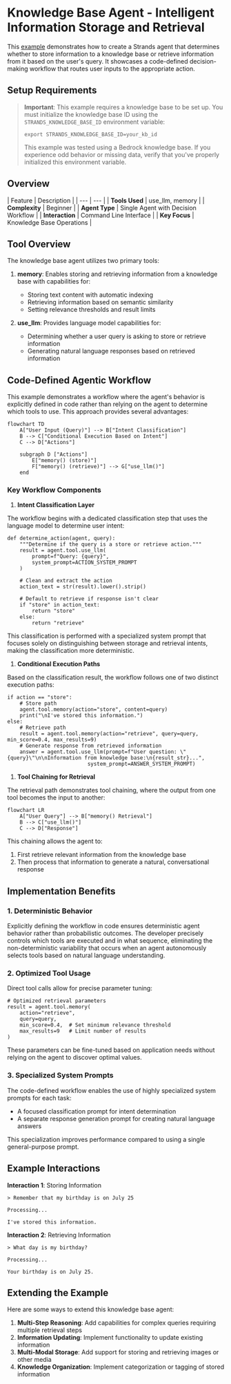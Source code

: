 # Knowledge Base Agent - Intelligent Information Storage and Retrieval

This [example](https://github.com/strands-agents/docs/blob/main/docs/examples/python/knowledge_base_agent.py) demonstrates how to create a Strands agent that determines whether to store information to a knowledge base or retrieve information from it based on the user's query. It showcases a code-defined decision-making workflow that routes user inputs to the appropriate action.

## Setup Requirements

> **Important**: This example requires a knowledge base to be set up. You must initialize the knowledge base ID using the `STRANDS_KNOWLEDGE_BASE_ID` environment variable:
>
> ```
> export STRANDS_KNOWLEDGE_BASE_ID=your_kb_id
> ```
>
> This example was tested using a Bedrock knowledge base. If you experience odd behavior or missing data, verify that you've properly initialized this environment variable.

## Overview

| Feature | Description | | --- | --- | | **Tools Used** | use_llm, memory | | **Complexity** | Beginner | | **Agent Type** | Single Agent with Decision Workflow | | **Interaction** | Command Line Interface | | **Key Focus** | Knowledge Base Operations |

## Tool Overview

The knowledge base agent utilizes two primary tools:

1. **memory**: Enables storing and retrieving information from a knowledge base with capabilities for:

   - Storing text content with automatic indexing
   - Retrieving information based on semantic similarity
   - Setting relevance thresholds and result limits

1. **use_llm**: Provides language model capabilities for:

   - Determining whether a user query is asking to store or retrieve information
   - Generating natural language responses based on retrieved information

## Code-Defined Agentic Workflow

This example demonstrates a workflow where the agent's behavior is explicitly defined in code rather than relying on the agent to determine which tools to use. This approach provides several advantages:

```
flowchart TD
    A["User Input (Query)"] --> B["Intent Classification"]
    B --> C["Conditional Execution Based on Intent"]
    C --> D["Actions"]

    subgraph D ["Actions"]
        E["memory() (store)"] 
        F["memory() (retrieve)"] --> G["use_llm()"]
    end
```

### Key Workflow Components

1. **Intent Classification Layer**

The workflow begins with a dedicated classification step that uses the language model to determine user intent:

```
def determine_action(agent, query):
    """Determine if the query is a store or retrieve action."""
    result = agent.tool.use_llm(
        prompt=f"Query: {query}",
        system_prompt=ACTION_SYSTEM_PROMPT
    )

    # Clean and extract the action
    action_text = str(result).lower().strip()

    # Default to retrieve if response isn't clear
    if "store" in action_text:
        return "store"
    else:
        return "retrieve"
```

This classification is performed with a specialized system prompt that focuses solely on distinguishing between storage and retrieval intents, making the classification more deterministic.

1. **Conditional Execution Paths**

Based on the classification result, the workflow follows one of two distinct execution paths:

```
if action == "store":
    # Store path
    agent.tool.memory(action="store", content=query)
    print("\nI've stored this information.")
else:
    # Retrieve path
    result = agent.tool.memory(action="retrieve", query=query, min_score=0.4, max_results=9)
    # Generate response from retrieved information
    answer = agent.tool.use_llm(prompt=f"User question: \"{query}\"\n\nInformation from knowledge base:\n{result_str}...",
                          system_prompt=ANSWER_SYSTEM_PROMPT)
```

1. **Tool Chaining for Retrieval**

The retrieval path demonstrates tool chaining, where the output from one tool becomes the input to another:

```
flowchart LR
    A["User Query"] --> B["memory() Retrieval"]
    B --> C["use_llm()"]
    C --> D["Response"]
```

This chaining allows the agent to:

1. First retrieve relevant information from the knowledge base
1. Then process that information to generate a natural, conversational response

## Implementation Benefits

### 1. Deterministic Behavior

Explicitly defining the workflow in code ensures deterministic agent behavior rather than probabilistic outcomes. The developer precisely controls which tools are executed and in what sequence, eliminating the non-deterministic variability that occurs when an agent autonomously selects tools based on natural language understanding.

### 2. Optimized Tool Usage

Direct tool calls allow for precise parameter tuning:

```
# Optimized retrieval parameters
result = agent.tool.memory(
    action="retrieve", 
    query=query,
    min_score=0.4,  # Set minimum relevance threshold
    max_results=9   # Limit number of results
)
```

These parameters can be fine-tuned based on application needs without relying on the agent to discover optimal values.

### 3. Specialized System Prompts

The code-defined workflow enables the use of highly specialized system prompts for each task:

- A focused classification prompt for intent determination
- A separate response generation prompt for creating natural language answers

This specialization improves performance compared to using a single general-purpose prompt.

## Example Interactions

**Interaction 1**: Storing Information

```
> Remember that my birthday is on July 25

Processing...

I've stored this information.
```

**Interaction 2**: Retrieving Information

```
> What day is my birthday?

Processing...

Your birthday is on July 25.
```

## Extending the Example

Here are some ways to extend this knowledge base agent:

1. **Multi-Step Reasoning**: Add capabilities for complex queries requiring multiple retrieval steps
1. **Information Updating**: Implement functionality to update existing information
1. **Multi-Modal Storage**: Add support for storing and retrieving images or other media
1. **Knowledge Organization**: Implement categorization or tagging of stored information
